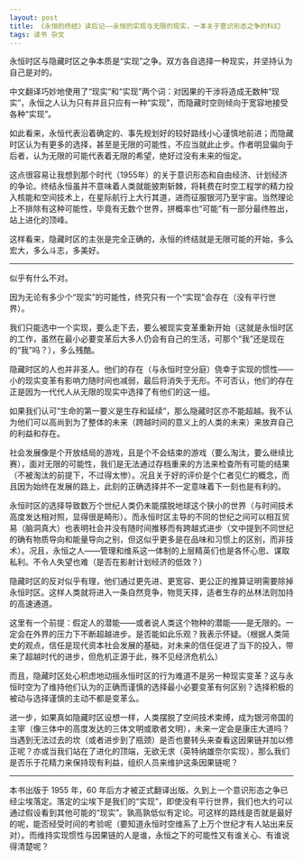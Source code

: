 ```yaml
---
layout: post
title: 《永恒的终结》读后记——永恒的实现与无限的现实，一本关于意识形态之争的科幻
tags: 读书 杂文
---
```



永恒时区与隐藏时区之争本质是“实现”之争。双方各自选择一种现实，并坚持认为自己是对的。

中文翻译巧妙地使用了“现实”和“实现”两个词：对因果的干涉将造成无数种“现实”，永恒之人认为只有并且只应有一种“实现”，而隐藏时空则倾向于宽容地接受各种“实现”。

如此看来，永恒代表沿着确定的、事先规划好的较好路线小心谨慎地前进；而隐藏时区认为有更多的选择，甚至是无限的可能性，不应当就此止步。作者明显偏向于后者，认为无限的可能代表着无限的希望，绝好过没有未来的恒定。

这点很容易让我想到那个时代（1955年）的关于意识形态和自由经济、计划经济的争论。终结永恒虽并不意味着人类就能披荆斩棘，将耗费在时空工程学的精力投入核能和空间技术上，在星际航行上大行其道，进而征服银河乃至宇宙。当然理论上不排除有这种可能性，毕竟有无数个世界，拼概率也“可能”有一部分最终胜出，站上进化的顶峰。

这样看来，隐藏时区的主张是完全正确的，永恒的终结就是无限可能的开始，多么宏大，多么斗志，多美好。

---

似乎有什么不对。

因为无论有多少个“现实”的可能性，终究只有一个“实现”会存在（没有平行世界）。

我们只能选中一个实现，要么走下去，要么被现实变革重新开始（这就是永恒时区的工作，虽然在最小必要变革后大多人仍会有自己的生活，可那个“我”还是现在的“我”吗？），多么残酷。

隐藏时区的人也并非圣人。他们的存在（与永恒时空分庭）侥幸于实现的惯性——小的现实变革有影响力随时间也减弱，最后将消失于无形。不可否认，他们的存在正是因为一代代人从无限的现实中选择了有他们的这一组。

如果我们认可“生命的第一要义是生存和延续”，那么隐藏时区亦不能超越。我不认为他们可以高尚到为了整体的未来（跨越时间的意义上的人类的未来）来放弃自己的利益和存在。

社会发展像是个开放结局的游戏，且是个不会结束的游戏（要么淘汰，要么继续比赛），面对无限的可能性，我们是无法通过存档重来的方法来检查所有可能的结果（不被淘汰的前提下，不过得太惨）。况且关于好的评价是个仁者见仁的概念，而且因为始终在发展的路上，此刻的正确选择并不一定意味着下一刻也是有利的。

永恒时区的选择导致数万个世纪人类仍未能摆脱地球这个狭小的世界（与时间技术高度发达相对照，显得很是畸形）。而永恒时区主导的不同的世纪之间可以相互贸易（脑洞真大）也表明社会并没有随时间推移而有跨越式进步（文中提到不同世纪的确有物质导向和能量导向之别，但这似乎更多是在品味和习惯上的区别，而非技术）。况且，永恒之人——管理和维系这一体制的上层精英们也是各怀心思、谋取私利。不令人失望也难（是否在影射计划经济的低效？）

隐藏时区的反对似乎有理，他们通过更先进、更宽容、更公正的推算证明需要除掉永恒时区。这样人类就将进入一条自然竞争，物竞天择，适者生存的丛林法则加持的高速通道。

这里有一个前提：假定人的潜能——或者说人类这个物种的潜能——是无限的。一定会在外界的压力下不断超越进步。是否能如此乐观？我表示怀疑。（根据人类简史的观点，信任是现代资本社会发展的基础，对未来的信任促进了当下的投入，带来了超越时代的进步，但危机正源于此，殊不见经济危机么）

而且，隐藏时区处心积虑地动摇永恒时区的行为难道不是另一种现实变革？这与永恒时空为了维持他们认为的正确而谨慎的选择最小必要变革有何区别？选择积极的被动与选择谨慎的主动不都是变革么。

进一步，如果真如隐藏时区设想一样，人类摆脱了空间技术束缚，成为银河帝国的主宰（像三体中的高度发达的三体文明或歌者文明），未来一定会是康庄大道吗？当遇到无法过去的坎（或者进步到了瓶颈）是否也要转头来查看这因果链并加以修正呢？亦或当我们站在了进化的顶端，无欲无求（英特纳雄奈尔实现），那么我们是否乐于花精力来保持现有利益，组织人员来维护这条因果链呢？

---

本书出版于 1955 年，60 年后方才被正式翻译出版。久到上一个意识形态之争已经尘埃落定。落定的尘埃下是我们的“实现”，即使没有平行世界，我们也大约可以通过假设看到其他可能的“现实”。孰高孰低似有定论。可这样的路线是否就是最好的呢，能否经受时间的考验呢（要知道永恒时空维系了上万个世纪才有人站出来反对）。而维持实现惯性与因果链的人是谁，永恒之下的可能性又有谁关心、有谁说得清楚呢？


